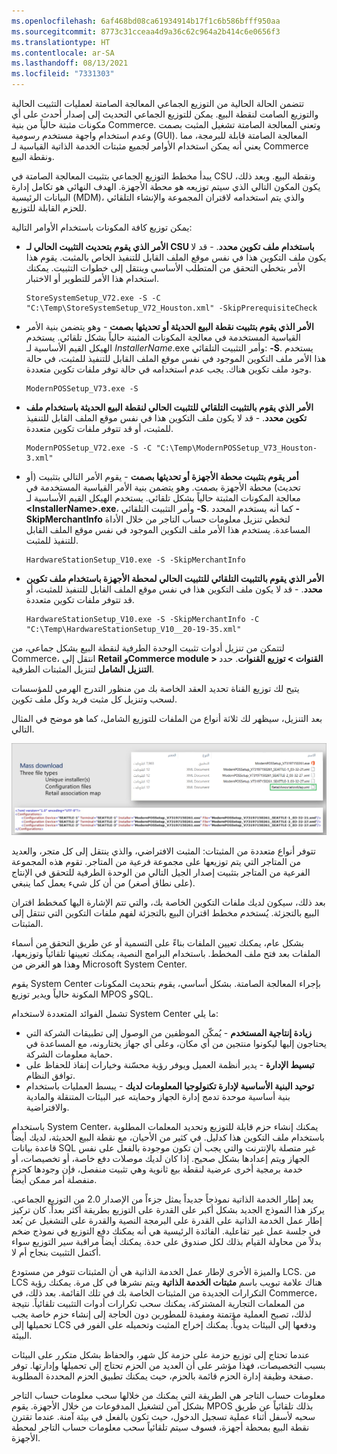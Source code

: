 ```yaml
---
ms.openlocfilehash: 6af468bd08ca61934914b17f1c6b586bfff950aa
ms.sourcegitcommit: 8773c31cceaa4d9a36c62c964a2b414c6e0656f3
ms.translationtype: HT
ms.contentlocale: ar-SA
ms.lasthandoff: 08/13/2021
ms.locfileid: "7331303"
---
```

تتضمن الحالة الحالية من التوزيع الجماعي المعالجة الصامتة لعمليات التثبيت الحالية والتوزيع الصامت لنقطة البيع. يمكن للتوزيع الجماعي التحديث إلى إصدار أحدث على أي مكونات مثبتة حالياً من بنية Commerce. وتعني المعالجة الصامتة تشغيل المثبت بصمت وعدم استخدام واجهة مستخدم رسومية (GUI). المعالجة الصامتة قابلة للبرمجة، مما يعني أنه يمكن استخدام الأوامر لجميع مثبتات الخدمة الذاتية القياسية لـ Commerce ونقطة البيع.

يبدأ مخطط التوزيع الجماعي بتثبيت المعالجة الصامتة في CSU ونقطة البيع. وبعد ذلك، يكون المكون التالي الذي سيتم توزيعه هو محطة الأجهزة. الهدف النهائي هو تكامل إدارة البيانات الرئيسية (MDM)، والذي يتم استخدامه لاقتران المجموعة والإنشاء التلقائي للحزم القابلة للتوزيع.

يمكن توزيع كافة المكونات باستخدام الأوامر التالية:
   
- **الأمر الذي يقوم بتحديث التثبيت الحالي لـ CSU باستخدام ملف تكوين محدد**. - قد لا يكون ملف التكوين هذا في نفس موقع الملف القابل للتنفيذ الخاص بالمثبت. يقوم هذا الأمر بتخطي التحقق من المتطلب الأساسي وينتقل إلى خطوات التثبيت. يمكنك استخدام هذا الأمر للتطوير أو الاختبار.

    ```Console
    StoreSystemSetup_V72.exe -S -C "C:\Temp\StoreSystemSetup_V72_Houston.xml" -SkipPrerequisiteCheck
    ```

- **الأمر الذي يقوم بتثبيت نقطة البيع الحديثة أو تحديثها بصمت** - وهو يتضمن بنية الأمر القياسية المستخدمة في معالجة المكونات المثبتة حالياً بشكل تلقائي. يستخدم الهيكل القيم الأساسية لـ *InstallerName*.exe وأمر التثبيت التلقائي: **-S**. يستخدم هذا الأمر ملف التكوين الموجود في نفس موقع الملف القابل للتنفيذ للمثبت، في حالة وجود ملف تكوين هناك. يجب عدم استخدامه في حالة توفر ملفات تكوين متعددة.
    
    ```Console
    ModernPOSSetup_V73.exe -S
    ```

- **الأمر الذي يقوم بالتثبيت التلقائي للتثبيت الحالي لنقطة البيع الحديثة باستخدام ملف تكوين محدد**. - قد لا يكون ملف التكوين هذا في نفس موقع الملف القابل للتنفيذ للمثبت، أو قد تتوفر ملفات تكوين متعددة.

    ```Console
    ModernPOSSetup_V72.exe -S -C "C:\Temp\ModernPOSSetup_V73_Houston-3.xml"
    ```

- **أمر يقوم بتثبيت محطة الأجهزة أو تحديثها بصمت** - يقوم الأمر التالي بتثبيت (أو تحديث) محطة الأجهزة بصمت. وهو يتضمن بنية الأمر القياسية المستخدمة في معالجة المكونات المثبتة حالياً بشكل تلقائي. يستخدم الهيكل القيم الأساسية لـ **&lt;InstallerName&gt;.exe**، وأمر التثبيت التلقائي **-S**. كما أنه يستخدم المحدد **-SkipMerchantInfo** لتخطي تنزيل معلومات حساب التاجر من خلال الأداة المساعدة. يستخدم هذا الأمر ملف التكوين الموجود في نفس موقع الملف القابل للتنفيذ للمثبت.

    ```Console
    HardwareStationSetup_V10.exe -S -SkipMerchantInfo
    ```

- **الأمر الذي يقوم بالتثبيت التلقائي للتثبيت الحالي لمحطة الأجهزة‬ باستخدام ملف تكوين محدد**. - قد لا يكون ملف التكوين هذا في نفس موقع الملف القابل للتنفيذ للمثبت، أو قد تتوفر ملفات تكوين متعددة.

    ```Console
    HardwareStationSetup_V10.exe -S -SkipMerchantInfo -C "C:\Temp\HardwareStationSetup_V10__20-19-35.xml"
    ```

لتتمكن من تنزيل أدوات تثبيت الوحدة الطرفية لنقطة البيع بشكل جماعي، من Commerce، انتقل إلى **Retail وCommerce module > القنوات > توزيع القنوات**. حدد **التنزيل الشامل** لتنزيل المثبتات الطرفية.

يتيح لك توزيع القناة تحديد العقد الخاصة بك من منظور التدرج الهرمي للمؤسسات لسحب وتنزيل كل مثبت فريد وكل ملف تكوين.

بعد التنزيل، سيظهر لك ثلاثة أنواع من الملفات للتوزيع الشامل، كما هو موضح في المثال التالي. 

[![لقطة شاشة تظهر أمثلة على نوع ملفات التوزيع الشامل.](../media/mass-deploy-file-types.png) ](../media/mass-deploy-file-types.png#lightbox)
 
تتوفر أنواع متعددة من المثبتات: المثبت الافتراضي، والذي ينتقل إلى كل متجر، والعديد من المتاجر التي يتم توزيعها على مجموعة فرعية من المتاجر. تقوم هذه المجموعة الفرعية من المتاجر بتثبيت إصدار الجيل التالي من الوحدة الطرفية للتحقق في الإنتاج (على نطاق أصغر) من أن كل شيء يعمل كما ينبغي. 

بعد ذلك، سيكون لديك ملفات التكوين الخاصة بك، والتي تتم الإشارة اليها كمخطط اقتران البيع بالتجزئة. يُستخدم مخطط اقتران البيع بالتجزئة لفهم ملفات التكوين التي تنتقل إلى المثبتات. 
 
بشكل عام، يمكنك تعيين الملفات بناءً على التسمية أو عن طريق التحقق من أسماء الملفات بعد فتح ملف المخطط. باستخدام البرامج النصية، يمكنك تعيينها تلقائياً وتوزيعها، وهذا هو الغرض من Microsoft System Center. 

يقوم System Center بإجراء المعالجة الصامتة. بشكل أساسي، يقوم بتحديث المكونات المكونة حالياً ويدير توزيع MPOS وSQL.
 
تشمل الفوائد المتعددة لاستخدام System Center ما يلي:

- **زيادة إنتاجية المستخدم** - يُمكّن الموظفين من الوصول إلى تطبيقات الشركة التي يحتاجون إليها ليكونوا منتجين من أي مكان، وعلى أي جهاز يختارونه، مع المساعدة في حماية معلومات الشركة.
- **تبسيط الإدارة** - يدير أنظمة العميل ويوفر رؤية محسّنة وخيارات إنفاذ للحفاظ على توافق النظام.
- **توحيد البنية الأساسية لإدارة تكنولوجيا المعلومات لديك** - يبسط العمليات باستخدام بنية أساسية موحدة تدمج إدارة الجهاز وحمايته عبر البيئات المتنقلة والمادية والافتراضية.
 
باستخدام System Center، يمكنك إنشاء حزم قابلة للتوزيع وتحديد المعلمات المطلوبة باستخدام ملف التكوين هذا كدليل. في كثير من الأحيان، مع نقطة البيع الحديثة، لديك أيضاً قاعدة بيانات SQL غير متصلة بالإنترنت والتي يجب أن تكون موجودة بالفعل على نفس الجهاز ويتم إعدادها بشكل صحيح. إذا كان لديك موصلات دفع خاصة، أو تخصيصات، أو خدمة برمجية أخرى عرضية لنقطة بيع ثانوية وهي تثبيت منفصل، فإن وجودها كحزم منفصلة أمر ممكن أيضاً. 

يعد إطار الخدمة الذاتية نموذجاً جديداً يمثل جزءاً من الإصدار 2.0 من التوزيع الجماعي. يركز هذا النموذج الجديد بشكل أكبر على القدرة على التوزيع بطريقة أكثر بعداً. كان تركيز إطار عمل الخدمة الذاتية على القدرة على البرمجة النصية والقدرة على التشغيل عن بُعد في جلسة عمل غير تفاعلية. الفائدة الرئيسية هي أنه يمكنك دفع التوزيع في نموذج ضخم بدلاً من محاولة القيام بذلك لكل صندوق على حدة. يمكنك أيضاً مراقبة سير التوزيع سواء أكتمل التثبيت بنجاح أم لا. 

والميزة الأخرى لإطار عمل الخدمة الذاتية هي أن المثبتات تتوفر من مستودع LCS. من LCS هناك علامة تبويب باسم **مثبتات الخدمة الذاتية** ويتم نشرها في كل مرة. يمكنك رؤية التكرارات الجديدة من المثبتات الخاصة بك في تلك القائمة. بعد ذلك، في Commerce، من المعلمات التجارية المشتركة، يمكنك سحب تكرارات أدوات التثبيت تلقائياً. نتيجة لذلك، تصبح العملية مؤتمتة ومفيدة للمطورين دون الحاجة إلى إنشاء حزم خاصة يجب تحميلها إلى LCS ودفعها إلى البيئات يدوياً. يمكنك إخراج المثبت وتحميله على الفور في البيئة.

عندما تحتاج إلى توزيع حزمة على حزمة كل شهر، والحفاظ بشكل متكرر على البيئات بسبب التخصيصات، فهذا مؤشر على أن العديد من الحزم تحتاج إلى تحميلها وإدارتها. توفر صفحة وظيفة إدارة الحزم قائمة بالحزم، حيث يمكنك تطبيق الحزم المحددة المطلوبة.
 
معلومات حساب التاجر هي الطريقة التي يمكنك من خلالها سحب معلومات حساب التاجر بشكل آمن لتشغيل المدفوعات من خلال الأجهزة. يقوم MPOS بذلك تلقائياً عن طريق سحبه لأسفل أثناء عملية تسجيل الدخول، حيث تكون بالفعل في بيئة آمنة. عندما تقترن نقطة البيع بمحطة أجهزة، فسوف سيتم تلقائياً سحب معلومات حساب التاجر لمحطة الأجهزة. 

